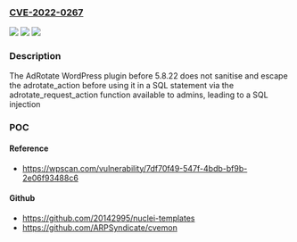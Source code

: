 ### [CVE-2022-0267](https://cve.mitre.org/cgi-bin/cvename.cgi?name=CVE-2022-0267)
![](https://img.shields.io/static/v1?label=Product&message=AdRotate%20%E2%80%93%20Ad%20manager%20%26%20AdSense%20Ads&color=blue)
![](https://img.shields.io/static/v1?label=Version&message=5.8.22%20&color=brightgreen)
![](https://img.shields.io/static/v1?label=Vulnerability&message=CWE-89%20SQL%20Injection&color=brightgreen)

### Description

The AdRotate WordPress plugin before 5.8.22 does not sanitise and escape the adrotate_action before using it in a SQL statement via the adrotate_request_action function available to admins, leading to a SQL injection

### POC

#### Reference
- https://wpscan.com/vulnerability/7df70f49-547f-4bdb-bf9b-2e06f93488c6

#### Github
- https://github.com/20142995/nuclei-templates
- https://github.com/ARPSyndicate/cvemon

